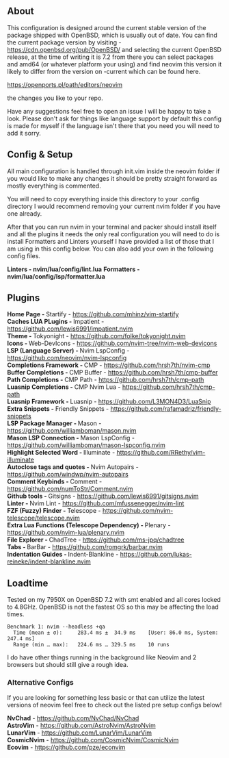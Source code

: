 ## About

This configuration is designed around the current stable version of the package
shipped with OpenBSD, which is usually out of date. You can find the current
package version by visiting - https://cdn.openbsd.org/pub/OpenBSD/ and selecting
the current OpenBSD release, at the time of writing it is 7.2 from there you can
select packages and amd64 (or whatever platform your using) and find neovim this
version it likely to differ from the version on -current which can be found here.

https://openports.pl/path/editors/neovim

the changes you like to your repo.

Have any suggestions feel free to open an issue I will be happy to take a look.
Please don't ask for things like language support by default this config is made
for myself if the language isn't there that you need you will need to add it sorry.

## Config & Setup

All main configuration is handled through init.vim inside the neovim folder if
you would like to make any changes it should be pretty straight forward as mostly
everything is commented.

You will need to copy everything inside this directory
to your .config directory I would recommend removing your current nvim folder if
you have one already.

After that you can run nvim in your terminal and packer should install itself
and all the plugins it needs the only real configuration you will need to do is
install Formatters and Linters yourself I have provided a list of those that I
am using in this config below. You can also add your own in the following config
files.

<b>Linters - nvim/lua/config/lint.lua</b>
<b>Formatters - nvim/lua/config/lsp/formatter.lua</b>

## Plugins

<b>Home Page - </b> Startify - https://github.com/mhinz/vim-startify<br>
<b>Caches LUA PLugins - </b> Impatient - https://github.com/lewis6991/impatient.nvim<br>
<b>Theme - </b> Tokyonight - https://github.com/folke/tokyonight.nvim<br>
<b>Icons - </b> Web-DevIcons - https://github.com/nvim-tree/nvim-web-devicons<br>
<b>LSP (Language Server) - </b> Nvim LspConfig - https://github.com/neovim/nvim-lspconfig<br>
<b>Completions Framework - </b> CMP - https://github.com/hrsh7th/nvim-cmp<br>
<b>Buffer Completions - </b> CMP Buffer - https://github.com/hrsh7th/cmp-buffer<br>
<b>Path Completions - </b> CMP Path - https://github.com/hrsh7th/cmp-path<br>
<b>Luasnip Completions - </b> CMP Nvim Lua - https://github.com/hrsh7th/cmp-path<br>
<b>Luasnip Framework - </b> Luasnip - https://github.com/L3MON4D3/LuaSnip<br>
<b>Extra Snippets - </b> Friendly Snippets - https://github.com/rafamadriz/friendly-snippets<br>
<b>LSP Package Manager - </b> Mason - https://github.com/williamboman/mason.nvim<br>
<b>Mason LSP Connection - </b> Mason LspConfig - https://github.com/williamboman/mason-lspconfig.nvim<br>
<b>Highlight Selected Word - </b> Illuminate - https://github.com/RRethy/vim-illuminate<br>
<b>Autoclose tags and quotes - </b> Nvim Autopairs - https://github.com/windwp/nvim-autopairs<br>
<b>Comment Keybinds - </b> Comment - https://github.com/numToStr/Comment.nvim <br>
<b>Github tools - </b> Gitsigns - https://github.com/lewis6991/gitsigns.nvim<br>
<b>Linter - </b> Nvim Lint - https://github.com/mfussenegger/nvim-lint<br>
<b>FZF (Fuzzy) Finder - </b> Telescope - https://github.com/nvim-telescope/telescope.nvim<br>
<b>Extra Lua Functions (Telescope Dependency) - </b> Plenary - https://github.com/nvim-lua/plenary.nvim<br>
<b>File Explorer - </b> ChadTree - https://github.com/ms-jpq/chadtree<br>
<b>Tabs - </b> BarBar - https://github.com/romgrk/barbar.nvim<br>
<b>Indentation Guides - </b> Indent-Blankline - https://github.com/lukas-reineke/indent-blankline.nvim<br>

## Loadtime

Tested on my 7950X on OpenBSD 7.2 with smt enabled and all cores locked to 4.8GHz.
OpenBSD is not the fastest OS so this may be affecting the load times.

```
Benchmark 1: nvim --headless +qa
  Time (mean ± σ):     283.4 ms ±  34.9 ms    [User: 86.0 ms, System: 247.4 ms]
  Range (min … max):   224.6 ms … 329.5 ms    10 runs
```

I do have other things running in the background like Neovim and 2 browsers but
should still give a rough idea.

### Alternative Configs

If you are looking for something less basic or that can utilize the latest versions
of neovim feel free to check out the listed pre setup configs below!

<b>NvChad</b> - https://github.com/NvChad/NvChad<br>
<b>AstroVim</b> - https://github.com/AstroNvim/AstroNvim<br>
<b>LunarVim</b> - https://github.com/LunarVim/LunarVim<br>
<b>CosmicNvim</b> - https://github.com/CosmicNvim/CosmicNvim<br>
<b>Ecovim</b> - https://github.com/pze/econvim<br>
